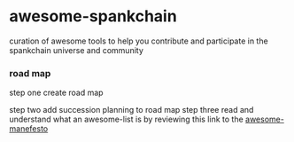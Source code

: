 # awesome-spankchain
curation of awesome tools to help you contribute and participate in the spankchain universe and community

### road map
step one create road map

step two add succession planning to road map
step three read and understand what an awesome-list is by reviewing this link to the [awesome-manefesto](https://github.com/sindresorhus/awesome/blob/master/awesome.md)
